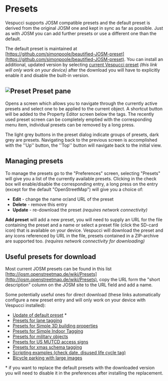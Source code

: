# Presets

Vespucci supports JOSM compatible presets and the default preset is derived from the original JOSM one and kept in sync as far as possible. Just as with JOSM you can add further presets or use a different one than the default. 

The default preset is maintained at [https://github.com/simonpoole/beautified-JOSM-preset](https://github.com/simonpoole/beautified-JOSM-preset). You can install an additional, updated version by selecting [current Vespucci preset](vespucci://preset/?preseturl=https://github.com/simonpoole/beautified-JOSM-preset/raw/master/gen/vespucci_zip.zip) *(this link will only work on your device)* after the download you will have to explicitly enable it and disable the built-in version.

## ![Preset](../images/tag_menu_preset.png) Preset pane

Opens a screen which allows you to navigate through the currently active presets and select one to be applied to the current object. A shortcut button will be added to the Property Editor screen below the tags. The recently used preset screen can be completely emptied with the corresponding menu item, individual presets can be removed by a long press.

The light grey buttons in the preset dialog indicate groups of presets, dark grey are presets. Navigating back to the previous screen is accomplished with the ''Up'' button, the ''Top'' button will navigate back to the initial view.

## Managing presets

To manage the presets go to the "Preferences" screen, selecting "Presets" will give you a list of the currently available presets. Clicking in the check box will enable/disable the corresponding entry, a long press on the entry (except for the default "OpenStreetMap") will give you a choice of:


* **Edit** - change the name or/and URL of the preset
* **Delete** - remove this entry
* **Update** - re-download the preset *(requires network connectivity)*

**Add preset** will add a new preset, you will need to supply an URL for the file containing the preset and a name or select a preset file (click the SD-card icon)  that is available on your device. Vespucci will download the preset and any icons referenced by URL in the file, presets contained in a ZIP-archive are supported too. *(requires network connectivity for downloading)*

## Useful presets for download

Most current JOSM presets can be found in this list [http://josm.openstreetmap.de/wiki/Presets](http://josm.openstreetmap.de/wiki/Presets), copy the URL form the "short description" column on the JOSM site to the URL field and add a name.

Some potentially useful ones for direct download (these links automatically configure a new preset entry and will only work on your device with Vespucci installed):

 * <a href="vespucci://preset/?preseturl=https://github.com/simonpoole/beautified-JOSM-preset/releases/latest/download/vespucci_zip.zip&presetname=Updated default preset">Update of default preset</a> *
 * <a href="vespucci://preset/?preseturl=http://josm.openstreetmap.de/josmfile%3fpage=Presets/LaneAttributes%26zip=1&presetname=Lane tagging">Presets for lane tagging</a>
 * <a href="vespucci://preset/?preseturl=https://github.com/kendzi/Simple3dBuildingsPreset/releases/download/0.9_2018-05-08/s3db-preset.zip&presetname=Simple 3D building properties">Presets for Simple 3D building properties</a>
 * <a href="vespucci://preset/?preseturl=http://josm.openstreetmap.de/josmfile%3Fpage=Presets/Simple_Indoor_Tagging%26zip=1&presetname=Simple Indoor Tagging">Presets for Simple Indoor Tagging</a>
 * <a href="vespucci://preset/?preseturl=https://github.com/simonpoole/military-preset/raw/gh-pages/gen/military.zip&presetname=Military objects">Presets for military objects</a>
 * <a href="vespucci://preset/?preseturl=https://github.com/simonpoole/US-MUTCD-preset/raw/gh-pages/gen/MUTCD.zip&presetname=MUTCD Access Preset">Presets for US MUTCD access signs</a>
 * <a href="vespucci://preset/?preseturl=https://github.com/simonpoole/xmas-preset/raw/gh-pages/gen/xmas.zip&presetname=Xmas Preset">Presets for xmas schema tagging</a>
 * <a href="vespucci:/preset?preseturl=https://github.com/simonpoole/preset-scripting-examples/raw/gh-pages/gen/script_examples.zip&presetname=javascript in Vespucci presets examples">Scripting examples (check date, disused life cycle tag)</a>
 * <a href="vespucci://preset/?preseturl=https://github.com/simonpoole/bicycle-parking-preset/releases/latest/download/bicycle_parking.zip&presetname=Bicycle parking">Bicycle parking with large images</a>

&ast; if you want to replace the default presets with the downloaded version you will need to disable it in the preferences after installing the replacement.


